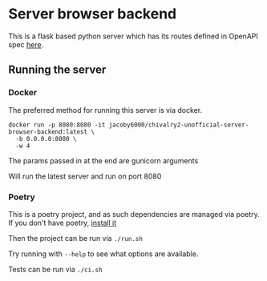 # Server browser backend

This is a flask based python server which has its routes defined in OpenAPI spec [here](./assets/chiv2-server-browser-api.yaml).

## Running the server 

### Docker
The preferred method for running this server is via docker.

```
docker run -p 8080:8080 -it jacoby6000/chivalry2-unofficial-server-browser-backend:latest \
  -b 0.0.0.0:8080 \
  -w 4
```

The params passed in at the end are gunicorn arguments

Will run the latest server and run on port 8080

### Poetry
This is a poetry project, and as such dependencies are managed via poetry.  If you don't have poetry, [install it](https://python-poetry.org/docs/#installation)

Then the project can be run via `./run.sh`

Try running with `--help` to see what options are available.

Tests can be run via `./ci.sh`
